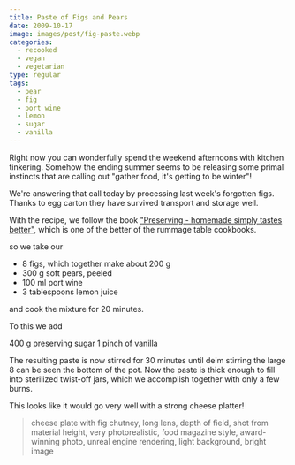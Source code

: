 ```yaml
---
title: Paste of Figs and Pears
date: 2009-10-17
image: images/post/fig-paste.webp
categories: 
  - recooked
  - vegan
  - vegetarian
type: regular
tags: 
  - pear
  - fig
  - port wine
  - lemon
  - sugar
  - vanilla
---
```


Right now you can wonderfully spend the weekend afternoons with kitchen tinkering. Somehow the ending summer seems to be releasing some primal instincts that are calling out "gather food, it's getting to be winter"!

We're answering that call today by processing last week's forgotten figs.  Thanks to egg carton they have survived transport and storage well.

With the recipe, we follow the book ["Preserving - homemade simply tastes better"](http://www.amazon.de/Einmachen-Selbst-gemacht-schmeckt%C2%B4s-einfach/dp/3774269408), which is one of the better of the rummage table cookbooks.

so we take our

* 8 figs, which together make about 200 g 
* 300 g soft pears, peeled 
* 100 ml port wine 
* 3 tablespoons lemon juice

and cook the mixture for 20 minutes.

To this we add

400 g preserving sugar 1 pinch of vanilla

The resulting paste is now stirred for 30 minutes until deim stirring the large 8 can be seen the bottom of the pot. Now the paste is thick enough to fill into sterilized twist-off jars, which we accomplish together with only a few burns.

This looks like it would go very well with a strong cheese platter!

> cheese plate with fig chutney, long lens, depth of field, shot from material height, very photorealistic, food magazine style, award-winning photo, unreal engine rendering, light background, bright image